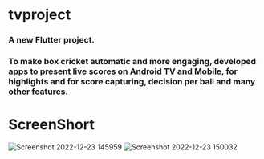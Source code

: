 # tvproject

### A new Flutter project.
### To make box cricket automatic and more engaging, developed apps to present live scores on Android TV and Mobile, for highlights and for score capturing, decision per ball and many other features.

# ScreenShort


![Screenshot 2022-12-23 145959](https://user-images.githubusercontent.com/100077067/209310732-d7a0facb-bad3-45fa-bc85-ae0bfea6cde1.jpg)
![Screenshot 2022-12-23 150032](https://user-images.githubusercontent.com/100077067/209310725-495a2006-20df-46ea-a7e2-57f33c19d606.jpg)


